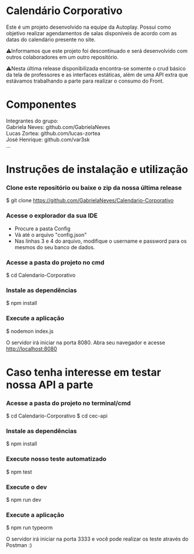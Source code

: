 # Calendário Corporativo
Este é um projeto desenvolvido na equipe da Autoplay.
Possui como objetivo realizar agendamentos de salas disponíveis de acordo com as datas do calendário presente no site.

⚠️Informamos que este projeto foi descontinuado e será desenvolvido com outros colaboradores em um outro repositório.

⚠️Nesta última release disponibilizada encontra-se somente o crud básico da tela de professores e as interfaces estáticas, além de uma API extra que estávamos trabalhando a parte para realizar o consumo do Front.

# Componentes <br>
Integrantes do grupo:<br>
Gabriela Neves: github.com/GabrielaNeves <br>
Lucas Zortea: github.com/lucas-zortea <br>
José Henrique: github.com/var3sk <br>
...

# Instruções de instalação e utilização<br>

### Clone este repositório ou baixe o zip da nossa última release
$ git clone <https://github.com/GabrielaNeves/Calendario-Corporativo> 

### Acesse o explorador da sua IDE
- Procure a pasta Config
- Vá até o arquivo "config.json"
- Nas linhas 3 e 4 do arquivo, modifique o username e password para os mesmos do seu banco de dados.

### Acesse a pasta do projeto no cmd
$ cd Calendario-Corporativo

### Instale as dependências
$ npm install

### Execute a aplicação 
$ nodemon index.js

O servidor irá iniciar na porta 8080. Abra seu navegador e acesse <http://localhost:8080>


# Caso tenha interesse em testar nossa API a parte <br>

### Acesse a pasta do projeto no terminal/cmd
$ cd Calendario-Corporativo
$ cd cec-api

### Instale as dependências
$ npm install 

### Execute nosso teste automatizado
$ npm test

### Execute o dev
$ npm run dev

### Execute a aplicação
$ npm run typeorm


O servidor irá iniciar na porta 3333 e você pode realizar os teste através do Postman :)
